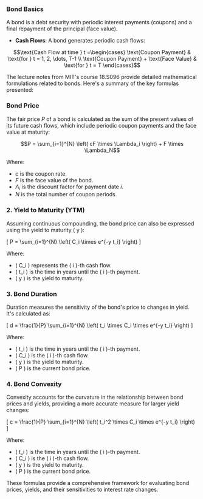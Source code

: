 ### **Bond Basics**
A bond is a debt security with periodic interest payments (coupons) and a final repayment of the principal (face value).

- **Cash Flows**: A bond generates periodic cash flows:

$$\text{Cash Flow at time } t =\begin{cases} 
      \text{Coupon Payment} & \text{for } t = 1, 2, \dots, T-1 \\
      \text{Coupon Payment} + \text{Face Value} & \text{for } t = T 
  \end{cases}$$
  
The lecture notes from MIT's course 18.S096 provide detailed mathematical formulations related to bonds. Here's a summary of the key formulas presented:

###  **Bond Price**

The fair price $P$ of a bond is calculated as the sum of the present values of its future cash flows, which include periodic coupon payments and the face value at maturity:


$$P = \sum_{i=1}^{N} \left( cF \times \Lambda_i \right) + F \times \Lambda_N$$


Where:
- $c$ is the coupon rate.
- $F$ is the face value of the bond.
- $\Lambda_i$ is the discount factor for payment date $i$.
- $N$ is the total number of coupon periods.

### 2. **Yield to Maturity (YTM)**

Assuming continuous compounding, the bond price can also be expressed using the yield to maturity \( y \):

\[
P = \sum_{i=1}^{N} \left( C_i \times e^{-y t_i} \right)
\]

Where:
- \( C_i \) represents the \( i \)-th cash flow.
- \( t_i \) is the time in years until the \( i \)-th payment.
- \( y \) is the yield to maturity.

### 3. **Bond Duration**

Duration measures the sensitivity of the bond's price to changes in yield. It's calculated as:

\[
d = \frac{1}{P} \sum_{i=1}^{N} \left( t_i \times C_i \times e^{-y t_i} \right)
\]

Where:
- \( t_i \) is the time in years until the \( i \)-th payment.
- \( C_i \) is the \( i \)-th cash flow.
- \( y \) is the yield to maturity.
- \( P \) is the current bond price.

### 4. **Bond Convexity**

Convexity accounts for the curvature in the relationship between bond prices and yields, providing a more accurate measure for larger yield changes:

\[
c = \frac{1}{P} \sum_{i=1}^{N} \left( t_i^2 \times C_i \times e^{-y t_i} \right)
\]

Where:
- \( t_i \) is the time in years until the \( i \)-th payment.
- \( C_i \) is the \( i \)-th cash flow.
- \( y \) is the yield to maturity.
- \( P \) is the current bond price.

These formulas provide a comprehensive framework for evaluating bond prices, yields, and their sensitivities to interest rate changes. 

